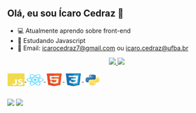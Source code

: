 ## Olá, eu sou Ícaro Cedraz 👋

- :computer: Atualmente aprendo sobre front-end
- :open_book: Estudando Javascript
- :envelope_with_arrow: Email: icarocedraz7@gmail.com ou icaro.cedraz@ufba.br

<div align="center">
  <a href="https://github.com/cedraz">
  <img height="155em" src="https://github-readme-stats.vercel.app/api?username=cedraz&show_icons=true&theme=aura_dark&include_all_commits=true&count_private=true"/>
  <img height="155em" src="https://github-readme-stats.vercel.app/api/top-langs/?username=cedraz&layout=compact&langs_count=7&theme=aura_dark"/>
</div>

<div style="display: inline_block"><br>
  <img align="center" alt="-Js" height="30" width="40" src="https://raw.githubusercontent.com/devicons/devicon/master/icons/javascript/javascript-plain.svg">
  <img align="center" alt="-React" height="30" width="40" src="https://raw.githubusercontent.com/devicons/devicon/master/icons/react/react-original.svg">
  <img align="center" alt="-HTML" height="30" width="40" src="https://raw.githubusercontent.com/devicons/devicon/master/icons/html5/html5-original.svg">
  <img align="center" alt="-CSS" height="30" width="40" src="https://raw.githubusercontent.com/devicons/devicon/master/icons/css3/css3-original.svg">
  <img align="center" alt="-Python" height="30" width="40" src="https://raw.githubusercontent.com/devicons/devicon/master/icons/python/python-original.svg">
</div>

##

<div> 
  <a href = "mailto:icarocedraz7@gmail.com"><img src="https://img.shields.io/badge/Gmail-D14836?style=for-the-badge&logo=gmail&logoColor=white" target="_blank"></a>
  <a href="www.linkedin.com/in/ícaro-cedraz-63a389251" target="_blank"><img src="https://img.shields.io/badge/LinkedIn-0077B5?style=for-the-badge&logo=linkedin&logoColor=white" target="_blank"></a>
  

  
  
